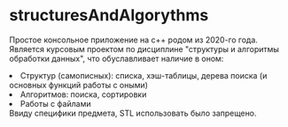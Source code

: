 # structuresAndAlgorythms
Простое консольное приложение на c++ родом из 2020-го года.<br>
Является курсовым проектом по дисциплине "структуры и алгоритмы обработки данных", что обуславливает наличие в оном:
<li>Структур (самописных): списка, хэш-таблицы, дерева поиска (и основных функций работы с оными)</li>
<li>Алгоритмов: поиска, сортировки</li>
<li>Работы с файлами</li>
Ввиду специфики предмета, STL использовать было запрещено.
